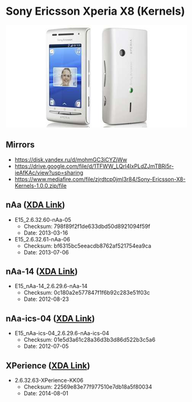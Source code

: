 # Sony Ericsson Xperia X8 (Kernels)
![Sony Ericsson Xperia X8](Phone.jpg)

## Mirrors
* https://disk.yandex.ru/d/mohmGC3iCYZjWw
* https://drive.google.com/file/d/1TFWW_LQrl4IxPLdZJmTBRi5r-ieAfKAc/view?usp=sharing
* https://www.mediafire.com/file/zjrdtcp0jml3r84/Sony-Ericsson-X8-Kernels-1.0.0.zip/file

## nAa ([XDA Link](https://xdaforums.com/t/kernel-2-6-32-61-naa-jb-06-6-7-2013-new-wifi-usb-unified-kernel-cwm-recovery.2136211/))
* E15_2.6.32.60-nAa-05
    * Checksum: 798f89f2f1de633dbd50d8921094f59f
    * Date: 2013-03-16
* E15_2.6.32.61-nAa-06
    * Checksum: bf6315bc5eeacdb8762af521754ea9ca
    * Date: 2013-07-06

## nAa-14 ([XDA Link](https://xdaforums.com/t/kernel-2-6-29-6-naa-14-23-8-12-custom-gingerbread-kernel-cwm-recovery.1350484/))
* E15_nAa-14_2.6.29.6-nAa-14
    * Checksum: 0c180a2e577847f1f6b92c283e51f03c
    * Date: 2012-08-23

## nAa-ics-04 ([XDA Link](https://xdaforums.com/t/kernel-2-6-29-6-naa-ics-04-5-7-12-custom-ics-kernel-cwm-recovery.1576002/))
* E15_nAa-ics-04_2.6.29.6-nAa-ics-04
    * Checksum: 01e5d3a61c28a36d3b3d86d522b3c5a6
    * Date: 2012-07-05

## XPerience ([XDA Link](https://xdaforums.com/t/kernel-gb-ics-jb-kk-2-6-32-63-xperience-kk06-01-08-2014.2700749/))
* 2.6.32.63-XPerience-KK06
    * Checksum: 22569e83e77f977510e7db18a5f80034
    * Date: 2014-08-01